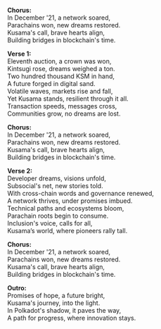 **Chorus:**  
In December '21, a network soared,  
Parachains won, new dreams restored.  
Kusama's call, brave hearts align,  
Building bridges in blockchain's time.

**Verse 1:**  
Eleventh auction, a crown was won,  
Kintsugi rose, dreams weighed a ton.  
Two hundred thousand KSM in hand,  
A future forged in digital sand.  
Volatile waves, markets rise and fall,  
Yet Kusama stands, resilient through it all.  
Transaction speeds, messages cross,  
Communities grow, no dreams are lost.

**Chorus:**  
In December '21, a network soared,  
Parachains won, new dreams restored.  
Kusama's call, brave hearts align,  
Building bridges in blockchain's time.

**Verse 2:**  
Developer dreams, visions unfold,  
Subsocial's net, new stories told.  
With cross-chain words and governance renewed,  
A network thrives, under promises imbued.  
Technical paths and ecosystems bloom,  
Parachain roots begin to consume.  
Inclusion's voice, calls for all,  
Kusama’s world, where pioneers rally tall.

**Chorus:**  
In December '21, a network soared,  
Parachains won, new dreams restored.  
Kusama's call, brave hearts align,  
Building bridges in blockchain's time.  

**Outro:**  
Promises of hope, a future bright,  
Kusama's journey, into the light.  
In Polkadot's shadow, it paves the way,  
A path for progress, where innovation stays.